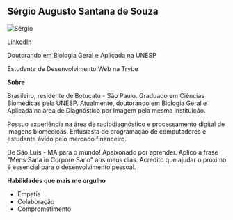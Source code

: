 ## Sérgio Augusto Santana de Souza

![Sérgio](https://user-images.githubusercontent.com/98190829/151711547-493070e8-eb8f-4a69-bea5-d675e88b1a8e.jpeg)


[LinkedIn](www.linkedin.com/in/souzaaugusto)

Doutorando em Biologia Geral e Aplicada na UNESP

Estudante de Desenvolvimento Web na Trybe

**Sobre**

Brasileiro, residente de Botucatu - São Paulo.
Graduado em Ciências Biomédicas pela UNESP. Atualmente, doutorando em Biologia Geral e Aplicada na área de Diagnóstico por Imagem pela mesma instituição.

Possuo experiência na área de radiodiagnóstico e processamento digital de imagens biomédicas. Entusiasta de programação de computadores e estudante ávido pelo mercado financeiro.

De São Luís - MA para o mundo! Apaixonado por aprender. Aplico a frase "Mens Sana in Corpore Sano" aos meus dias. Acredito que ajudar o próximo é essencial para o desenvolvimento pessoal.



**Habilidades que mais me orgulho**
- Empatia
- Colaboração
- Comprometimento
